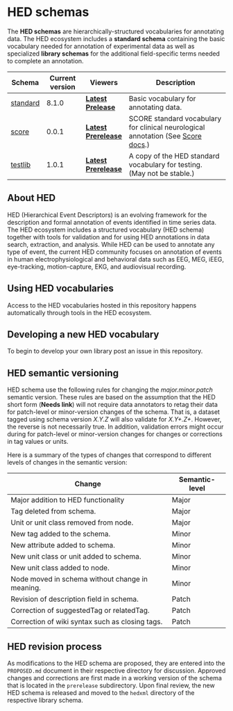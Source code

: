 # HED schemas

The **HED schemas** are hierarchically-structured vocabularies for annotating data.
The HED ecosystem includes a **standard schema** containing the basic vocabulary
needed for annotation of experimental data as well as specialized **library schemas** for
the additional field-specific terms needed to complete an annotation.


| Schema | Current version | Viewers | Description |
| ------ | --------------- | ------- | ------------------------- |  
| [standard](standard_schema) | 8.1.0 | [**Latest**](http://www.hedtags.org/display_hed.html) <br/> [**Prelease**](https://www.hedtags.org/display_hed_prelease.html)  | Basic vocabulary for annotating data. |
| [score](library_schemas/score) | 0.0.1   | [**Latest**](https://www.hedtags.org/display_hed_score.html) <br/> [**Prerelease**](https://www.hedtags.org/display_hed_score_prerelease.html)  |  SCORE standard vocabulary for clinical neurological annotation (See [Score docs](https://hed-schema-library.readthedocs.io/en/latest/SCORE_library.html).) |
|  [testlib](library_schemas/testlib) | 1.0.1 | [**Latest**](https://www.hedtags.org/display_hed_testlib.html) <br/>  [**Prerelease**](https://www.hedtags.org/display_hed_testlib_prerelease.html) | A copy of the HED standard vocabulary for testing. <br/> (May not be stable.) |


## About HED
HED (Hierarchical Event Descriptors) is an evolving framework for the description and formal annotation of events 
identified in time series data. The HED ecosystem includes a structured vocabulary (HED schema)
together with tools for validation and for using HED annotations in data search, 
extraction, and analysis. While HED can be used to annotate any type of event, 
the current HED community focuses on annotation of events in human 
electrophysiological and behavioral data such as EEG, MEG, iEEG, eye-tracking, 
motion-capture, EKG, and audiovisual recording.

## Using HED vocabularies

Access to the HED vocabularies hosted in this repository
happens automatically through tools in the HED ecosystem.

## Developing a new HED vocabulary

To begin to develop your own library post an issue in this repository.


## HED semantic versioning

HED schema use the following rules for
changing the  *major.minor.patch* semantic version.
These rules are based on the assumption that the HED short form
(**Needs link**) will not require data annotators to retag their data for patch-level or minor-version changes of the schema.
That is, a dataset tagged using schema version *X.Y.Z* will also validate for *X.Y+.Z+*. 
However, the reverse is not necessarily true.
In addition, validation errors might occur
during for patch-level or minor-version changes for changes or
corrections in tag values or units. 

Here is a summary of the types of changes that correspond to different
levels of changes in the semantic version:

| Change                          | Semantic-level | 
| ---------------------------------- | -------------- |
| Major addition to HED functionality     | Major  |
| Tag deleted from schema.                | Major  |
| Unit or unit class removed from node.   | Major  |
| New tag added to the schema.            | Minor  |
| New attribute added to schema.          | Minor  |
| New unit class or unit added to schema. | Minor  |
| New unit class added to node.           | Minor  |
| Node moved in schema without change in meaning. | Minor |
| Revision of description field in schema.        | Patch   |
| Correction of suggestedTag or relatedTag.       | Patch  |
| Correction of wiki syntax such as closing tags. | Patch |

## HED revision process

As modifications to the HED schema are proposed, they are entered into the
`PROPOSED.md` document in their respective directory for discussion.
Approved changes and corrections are first made in a working version of the
schema that is located in the `prerelease` subdirectory. 
Upon final review, the new HED schema is released and moved to the
`hedxml` directory of the respective library schema.

